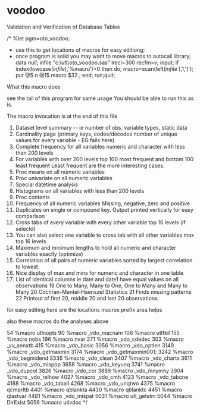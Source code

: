 # voodoo
Validation and Verification of Database Tables

/*
%let pgm=oto_voodoo;
* use this to get locations of macros for easy editiong;
* once program is solid you may want to move macros to autocall library;
data _null_;
infile "c:\utl\oto_voodoo.sas" lrecl=300 recfm=v;
input;
if index(lowcase(_infile_),'%macro')>0 then do;
 macro=scan(left(_infile_ ),1,'(');
 put @5 _n_ @15 macro $32.;
end;
run;quit;


What this macro does

see the tail of this program for same usage
You should be able to run this as is.

The macro invocation is at the end of this file

1.   Dataset level summary -- ie number of obs, variable types, static data
2.   Cardinality page  (primary keys, codes/decodes  number of unique
     values for every variable - EG fails here)
3.   Complete frequency for all variables numeric and character with less
     than 200 levels
4.   For variables with over 200 levels top 100 most frequent and bottom
     100 least frequent
     Least frequent are the more interesting cases.
5.   Proc means on all numeric variables
6.   Proc univariate on all numeric variables
7.   Special datetime  analysis
9.   Histograms on all variables with less than 200 levels
10.  Proc contents
11.  Frequency of all numeric variables Missing, negative, zero and positive
12.  Duplicates on single or compound key. Output printed vertically for
     easy comparison
13.  Cross tabs of every variable with every other variable top 16 levels
     (if selectd)
14.  You can also select one variable to cross tab with all other variables
     max top 16 levels
16.  Maximum and minimum lengths to hold all numeric and character variables
     exactly (optimize)
17.  Correlation of all pairs of numeric variables sorted by largest
    correlation to lowest.
18.  Nice display of max and mins for numeric and character in one table
19.  List of identical columns ie date and date1 have equal values on all
     observations
19   One to Many, Many to One, One to Many and Many to Many
20   Cochran-Mantel-Haenszel Statistics
21   Finds missing patterns
22   Printout of first 20, middle 20 and last 20 observations.


for easy editing here are the locations macros
prefix area helps

also these macros do the analyses above

   54        %macro utlnopts
   90        %macro _vdo_macnam
   106       %macro utlfkil
   155       %macro nobs
   196       %macro nvar
   271       %macro _vdo_cdedec
   303       %macro _vv_annxtb
   415       %macro _vdo_basic
   3056      %macro _vdo_optlen
   3149      %macro _vdo_getmaxmin
   3174      %macro _vdo_getmaxmin001;
   3242      %macro _vdo_begmidend
   3336      %macro _vdo_clean
   3407      %macro _vdo_chartx
   3611      %macro _vdo_mispop
   3658      %macro _vdo_keyunq
   3741      %macro _vdo_dupcol
   3826      %macro _vdo_cor
   3889      %macro _vdo_mnymny
   3904      %macro _vdo_relhow
   4027      %macro _vdo_cmh
   4123      %macro _vdo_tabone
   4188      %macro _vdo_taball
   4268      %macro _vdo_unqtwo
   4375      %macro qcmprltb
   4401      %macro qblankta
   4430      %macro qblanktc
   4451      %macro qlastvar
   4481      %macro _vdo_mispat
   5031      %macro utl_getstm
   5044      %macro DirExist
   5056      %macro utlvdoc
*/
